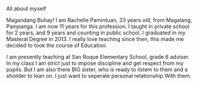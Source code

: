 All about myself

Magandang Buhay! I am Rachelle Pamintuan, 33 years old, from Magalang, Pampanga.
I am now 11 years for this profession. I taught in private school for 2 years, and 9 years and counting in public school. I graduated in my Masteral Degree in 2013. 
I really love teaching since then, this made me decided to took the course of Education. 

I am presently teaching at San Roque Elementary School, grade 6 adviser. 
In my class I am strict just to impose discipline and get respect from my pupils. 
But I am also there BIG sister, who is ready to listem to them and a shoilder to lean on. I just want to seperate personal relationship 
With them. 



